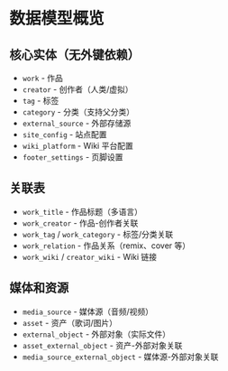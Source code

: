 # 数据模型概览

## 核心实体（无外键依赖）

- `work` - 作品
- `creator` - 创作者（人类/虚拟）
- `tag` - 标签
- `category` - 分类（支持父分类）
- `external_source` - 外部存储源
- `site_config` - 站点配置
- `wiki_platform` - Wiki 平台配置
- `footer_settings` - 页脚设置

## 关联表

- `work_title` - 作品标题（多语言）
- `work_creator` - 作品-创作者关联
- `work_tag` / `work_category` - 标签/分类关联
- `work_relation` - 作品关系（remix、cover 等）
- `work_wiki` / `creator_wiki` - Wiki 链接

## 媒体和资源

- `media_source` - 媒体源（音频/视频）
- `asset` - 资产（歌词/图片）
- `external_object` - 外部对象（实际文件）
- `asset_external_object` - 资产-外部对象关联
- `media_source_external_object` - 媒体源-外部对象关联

